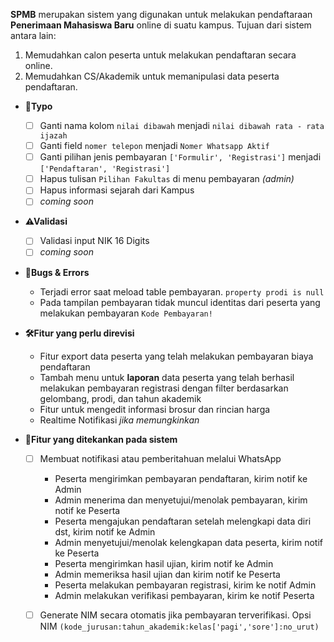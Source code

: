 
**SPMB** merupakan sistem yang digunakan untuk melakukan pendaftaraan **Penerimaan Mahasiswa Baru** online di suatu kampus. Tujuan dari sistem antara lain: 

1. Memudahkan calon peserta untuk melakukan pendaftaran secara online.
2. Memudahkan CS/Akademik untuk memanipulasi data peserta pendaftaran.


- **📝Typo**
	- [ ] Ganti nama kolom `nilai dibawah` menjadi `nilai dibawah rata - rata ijazah`  
	- [ ] Ganti field `nomer telepon` menjadi `Nomer Whatsapp Aktif` 
	- [ ] Ganti pilihan jenis pembayaran `['Formulir', 'Registrasi']` menjadi `['Pendaftaran', 'Registrasi']` 
	- [ ] Hapus tulisan `Pilihan Fakultas` di menu pembayaran *(admin)* 
	- [ ] Hapus informasi sejarah dari Kampus
	- [ ] *coming soon* 

- **⚠Validasi**
	- [ ] Validasi input NIK 16 Digits
	- [ ] *coming soon*

- **👾Bugs & Errors**
	- Terjadi error saat meload  table pembayaran. `property prodi is null` 
	- Pada tampilan pembayaran tidak muncul identitas dari peserta yang melakukan pembayaran `Kode Pembayaran!` 
	
- **🛠Fitur yang perlu direvisi**
	- Fitur export data peserta yang telah melakukan pembayaran biaya pendaftaran
	- Tambah menu untuk **laporan** data peserta yang telah berhasil melakukan pembayaran registrasi dengan filter berdasarkan gelombang, prodi, dan tahun akademik
	- Fitur untuk mengedit informasi brosur dan rincian harga
	- Realtime Notifikasi *jika memungkinkan*
	
- **💎Fitur yang ditekankan pada sistem**
	- [ ] Membuat notifikasi atau pemberitahuan melalui WhatsApp
		- Peserta mengirimkan pembayaran pendaftaran, kirim notif ke Admin
		- Admin menerima dan menyetujui/menolak pembayaran, kirim notif ke Peserta
		- Peserta mengajukan pendaftaran setelah melengkapi data diri dst, kirim notif ke Admin
		- Admin menyetujui/menolak kelengkapan data peserta, kirim notif ke Peserta
		- Peserta mengirimkan hasil ujian, kirim notif ke Admin
		- Admin memeriksa hasil ujian dan kirim notif ke Peserta
		- Peserta melakukan pembayaran registrasi, kirim ke notif Admin
		- Admin melakukan verifikasi pembayaran, kirim ke notif Peserta
	- [ ] Generate NIM secara otomatis jika pembayaran terverifikasi. Opsi NIM `(kode_jurusan:tahun_akademik:kelas['pagi','sore']:no_urut)`
	
